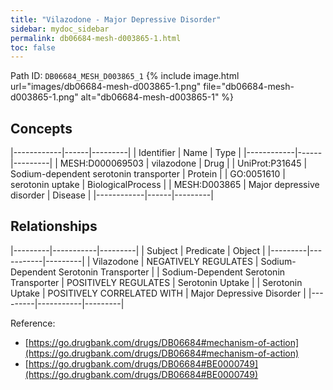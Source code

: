 ```yaml
---
title: "Vilazodone - Major Depressive Disorder"
sidebar: mydoc_sidebar
permalink: db06684-mesh-d003865-1.html
toc: false 
---
```



Path ID: `DB06684_MESH_D003865_1`
{% include image.html url="images/db06684-mesh-d003865-1.png" file="db06684-mesh-d003865-1.png" alt="db06684-mesh-d003865-1" %}

## Concepts

|------------|------|---------|
| Identifier | Name | Type    |
|------------|------|---------|
| MESH:D000069503 | vilazodone | Drug |
| UniProt:P31645 | Sodium-dependent serotonin transporter | Protein |
| GO:0051610 | serotonin uptake | BiologicalProcess |
| MESH:D003865 | Major depressive disorder | Disease |
|------------|------|---------|

## Relationships

|---------|-----------|---------|
| Subject | Predicate | Object  |
|---------|-----------|---------|
| Vilazodone | NEGATIVELY REGULATES | Sodium-Dependent Serotonin Transporter |
| Sodium-Dependent Serotonin Transporter | POSITIVELY REGULATES | Serotonin Uptake |
| Serotonin Uptake | POSITIVELY CORRELATED WITH | Major Depressive Disorder |
|---------|-----------|---------|

Reference: 
  - [https://go.drugbank.com/drugs/DB06684#mechanism-of-action](https://go.drugbank.com/drugs/DB06684#mechanism-of-action)
  - [https://go.drugbank.com/drugs/DB06684#BE0000749](https://go.drugbank.com/drugs/DB06684#BE0000749)
